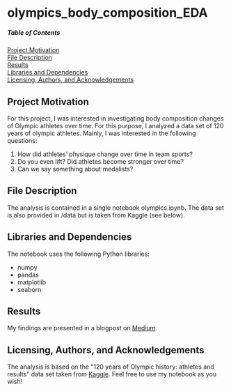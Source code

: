 # olympics_body_composition_EDA

##### Table of Contents  
[Project Motivation](#project-Motivation)  
[File Description](#file-description)  
[Results](#results)  
[Libraries and Dependencies](#libraries-and-Dependencies)  
[Licensing, Authors, and Acknowledgements](#licensing,-Authors,-and-acknowledgements)  
 
## Project Motivation
For this project, I was interested in investigating body composition changes of Olympic
athletes over time. For this purpose, I analyzed a data set of 120 years of olympic
athletes. Mainly, I was interested in the following questions:

1. How did athletes’ physique change over time in team sports?
2. Do you even lift? Did athletes become stronger over time?
3. Can we say something about medalists?


## File Description
The analysis is contained in a single notebook olympics.ipynb. The data set is also provided in /data but is taken from Kaggle (see below).

## Libraries and Dependencies
The notebook uses the following Python libraries:
* numpy 
* pandas
* matplotlib
* seaborn

## Results
My findings are presented in a blogpost on [Medium](https://medium.com/@lars.palzer/when-bigger-is-really-better-1628c128407a).

## Licensing, Authors, and Acknowledgements
The analysis is based on the "120 years of Olympic history: athletes and results" data set taken from [Kaggle](https://www.kaggle.com/heesoo37/120-years-of-olympic-history-athletes-and-results).
Feel free to use my notebook as you wish!